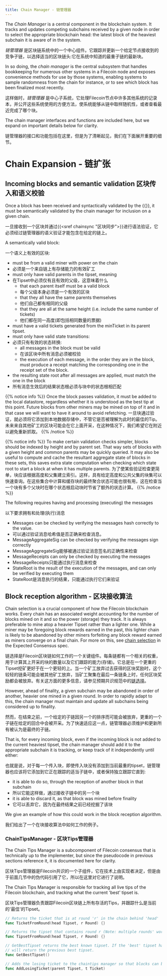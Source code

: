 ```yaml
---
title: Chain Manager - 链管理器
---
```


The _Chain Manager_ is a central component in the blockchain system. It tracks and updates competing subchains received by a given node in order to select the appropriate blockchain head: the latest block of the heaviest subchain it is aware of in the system.

_链管理器_ 是区块链系统中的一个中心组件。它跟踪并更新一个给定节点接收到的竞争子链，以选择适当的区块链头:它在系统中知道的最重子链的最新块。

In so doing, the _chain manager_ is the central subsystem that handles bookkeeping for numerous other systems in a Filecoin node and exposes convenience methods for use by those systems, enabling systems to sample randomness from the chain for instance, or to see which block has been finalized most recently.

这样做时，_链管理器_ 是中心子系统，它处理Filecoin节点中许多其他系统的记录本，并公开这些系统使用的方便方法，使系统能够从链中取样随机性，或者查看最近完成了哪个块。

The chain manager interfaces and functions are included here, but we expand on important details below for clarity.

链管理器的接口和功能包括在这里，但是为了清晰起见，我们在下面展开重要的细节。

# Chain Expansion - 链扩张

## Incoming blocks and semantic validation 区块传入和语义校验

Once a block has been received and syntactically validated by the {{<sref chainsync>}}, it must be semantically validated by the chain manager for inclusion on a given chain.

一旦接收到一个区块并通过{{<sref chainsync "区块同步">}}进行语法验证，它必须经过链管理器的语义验证才能包含在给定的链上。

A semantically valid block:

一个语义上有效的区块:

- must be from a valid miner with power on the chain
- 必须是一个来自链上有存储能力的有效矿工
- must only have valid parents in the tipset, meaning
- 在Tipset中必须仅有且有效的父级，这意味着什么
  - that each parent itself must be a valid block
  - 每个父级本身必须是一个有效的区块
  - that they all have the same parents themselves
  - 他们自己都有相同的父级
  - that they are all at the same height (i.e. include the same number of tickets)
  - 他们都在同一高度(即包括相同数量的票据)
- must have a valid tickets generated from the minTicket in its parent tipset.
- must only have valid state transitions:
- 必须只有有效的状态转换:
  - all messages in the block must be valid
  - 在该区块中所有消息必须被校验
  - the execution of each message, in the order they are in the block, must produce a receipt matching the corresponding one in the receipt set of the block.
- the resulting state root after all messages are applied, must match the one in the block
- 所有消息生效后的结果状态根必须与块中的状态根相匹配


{{% notice info %}}
Once the block passes validation, it must be added to the local datastore, regardless whether it is understood as the best tip at this point. Future blocks from other miners may be mined on top of it and in that case we will want to have it around to avoid refetching.
一旦块通过验证，就必须将它添加到本地数据存储中，不管它是否被理解为此时的最佳的Tip。未来来自其他矿工的区块可能会在它上面开采，在这种情况下，我们希望它在附近以避免重新抓取。
{{% /notice %}}

{{% notice info %}}
To make certain validation checks simpler, blocks should be indexed by height and by parent set. That way sets of blocks with a given height and common parents may be quickly queried. It may also be useful to compute and cache the resultant aggregate state of blocks in these sets, this saves extra state computation when checking which state root to start a block at when it has multiple parents.
为了使某些验证检查更简单，块应该根据高度和父集建立索引。这样，具有给定高度和公共父集的块集可以快速查询。在这些集合中计算和缓存块的最终聚合状态可能也很有用，这在检查当一个块有多个父块时在哪个状态根启动块时节省了额外的状态计算。
{{% /notice %}}

The following requires having and processing (executing) the messages

以下要求拥有和处理(执行)消息

- Messages can be checked by verifying the messages hash correctly to the value.
- 可以通过验证消息哈希值是否正确来检查消息。
- MessageAggregateSig can be checked by verifying the messages sign correctly
- MessageAggregateSig能够被通过验证消息签名的正确性来检查
- MessageReceipts can only be checked by executing the messages
- MessageReceipts只能通过执行消息来检查
- StateRoot is the result of the execution of the messages, and can only be verified by executing them
- StateRoot是消息执行的结果，只能通过执行它们来验证

## Block reception algorithm - 区块接收算法

Chain selection is a crucial component of how the Filecoin blockchain works. Every chain has an associated weight accounting for the number of blocks mined on it and so the power (storage) they track. It is always preferable to mine atop a heavier Tipset rather than a lighter one. While a miner may be foregoing block rewards earned in the past, this lighter chain is likely to be abandoned by other miners forfeiting any block reward earned as miners converge on a final chain. For more on this, see [chain selection](expected-consensus.md#chain-selection) in the Expected Consensus spec.

链选择是Filecoin区块链如何工作的一个关键组件。每条链都有一个相关的权重，用于计算其上开采的块的数量以及它们跟踪的能力(存储)。它总是在一个更重的Tipset挖矿更好于在一个更轻的上。当一个矿工放弃过去获得的区块奖励时，这个较轻的链条可能会被其他矿工放弃，当矿工聚集在最后一条链条上时，任何区块奖励都会被放弃。有关这方面的更多信息，请参见预期共识规范中的[链选择](expected-consensus.md#chain-selection)。

However, ahead of finality, a given subchain may be abandoned in order of another, heavier one mined in a given round. In order to rapidly adapt to this, the chain manager must maintain and update all subchains being considered up to finality.

然而，在结束之前，一个给定的子链因另一个的排序而可能会被放弃，更重的一个子链在给定的回合中会被开采。为了快速适应这一点，链管理器必须维护和更新所有被认为是最终的子链。

That is, for every incoming block, even if the incoming block is not added to the current heaviest tipset, the chain manager should add it to the appropriate subchain it is tracking, or keep track of it independently until either:

也就是说，对于每一个传入块，即使传入块没有添加到当前最重的tipset，链管理器也应该将它添加到它正在跟踪的适当子链中，或者保持独立跟踪它直到:

- it is able to do so, through the reception of another block in that subchain
- 所以它能这样做，通过接收子链中的另一个块
- it is able to discard it, as that block was mined before finality
- 它可以丢弃它，因为在最终结果之前已经挖掘了该块

We give an example of how this could work in the block reception algorithm.

我们给出了一个在块接收算法中如何工作的例子。

### ChainTipsManager - 区块Tips管理器

The Chain Tips Manager is a subcomponent of Filecoin consensus that is technically up to the implementer, but since the pseudocode in previous sections reference it, it is documented here for clarity.

区块Tips管理器是Filecoin共识的一个子组件，它在技术上由实现者决定，但是由于前面几节中的伪代码引用了它，所以在这里对它进行了说明。

The Chain Tips Manager is responsible for tracking all live tips of the Filecoin blockchain, and tracking what the current 'best' tipset is.

区块Tips管理器负责跟踪Filecoin区块链上所有存活的Tips，并跟踪什么是当前的'最佳'的Tipset。

```go
// Returns the ticket that is at round 'r' in the chain behind 'head'
func TicketFromRound(head Tipset, r Round) {}

// Returns the tipset that contains round r (Note: multiple rounds' worth of tickets may exist within a single block due to losing tickets being added to the eventually successfully generated block)
func TipsetFromRound(head Tipset, r Round) {}

// GetBestTipset returns the best known tipset. If the 'best' tipset hasn't changed, then this
// will return the previous best tipset.
func GetBestTipset()

// Adds the losing ticket to the chaintips manager so that blocks can be mined on top of it
func AddLosingTicket(parent Tipset, t Ticket)
```
